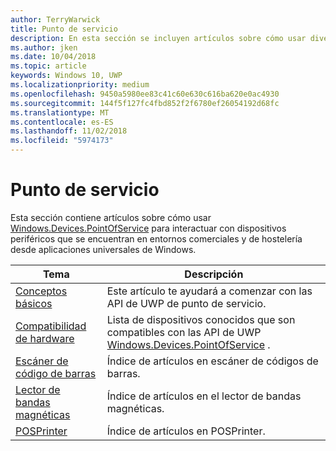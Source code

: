 ```yaml
---
author: TerryWarwick
title: Punto de servicio
description: En esta sección se incluyen artículos sobre cómo usar diversas características del espacio de nombres Punto de servicio.
ms.author: jken
ms.date: 10/04/2018
ms.topic: article
keywords: Windows 10, UWP
ms.localizationpriority: medium
ms.openlocfilehash: 9450a5980ee83c41c60e630c616ba620e0ac4930
ms.sourcegitcommit: 144f5f127fc4fbd852f2f6780ef26054192d68fc
ms.translationtype: MT
ms.contentlocale: es-ES
ms.lasthandoff: 11/02/2018
ms.locfileid: "5974173"
---
```

# <a name="point-of-service"></a>Punto de servicio
Esta sección contiene artículos sobre cómo usar [Windows.Devices.PointOfService](https://docs.microsoft.com/uwp/api/windows.devices.pointofservice) para interactuar con dispositivos periféricos que se encuentran en entornos comerciales y de hostelería desde aplicaciones universales de Windows.

| Tema | Descripción |
|------|------------|
| [Conceptos básicos](pos-basics.md) | Este artículo te ayudará a comenzar con las API de UWP de punto de servicio. |
| [Compatibilidad de hardware](pos-device-support.md) | Lista de dispositivos conocidos que son compatibles con las API de UWP [Windows.Devices.PointOfService](https://aka.ms/pointofservice-api) . |
| [Escáner de código de barras](pos-barcodescanner.md) | Índice de artículos en escáner de códigos de barras. |
| [Lector de bandas magnéticas](pos-magnetic-stripe-reader.md) | Índice de artículos en el lector de bandas magnéticas.
| [POSPrinter](pos-printer.md) | Índice de artículos en POSPrinter. |